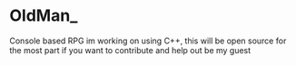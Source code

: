 # OldMan_
Console based RPG im working on using C++, this will be open source for the most part if you want to contribute and help out be my guest
